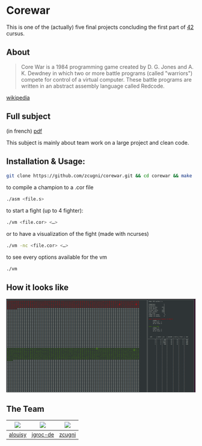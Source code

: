 # Corewar

This is one of the (actually) five final projects concluding the first part of [42](https://42.fr/) cursus.

## About

> Core War is a 1984 programming game created by D. G. Jones and A. K. Dewdney in which two or more battle programs (called "warriors") compete for control of a virtual computer. These battle programs are written in an abstract assembly language called Redcode.

[wikipedia](https://en.wikipedia.org/wiki/Core_War)

## Full subject

(in french)
[pdf](./subject/corewar.fr.pdf)

This subject is mainly about team work on a large project and clean code.

## Installation & Usage:

```bash
git clone https://github.com/zcugni/corewar.git && cd corewar && make
```

to compile a champion to a .cor file
```bash
./asm <file.s>
```

to start a fight (up to 4 fighter):
```bash
./vm <file.cor> <…>
```
or to have a visualization of the fight (made with ncurses)
```bash
./vm -nc <file.cor> <…>
```

to see every options available for the vm
```bash
./vm
```

## How it looks like

![ncurses](./subject/test.gif)

## The Team

|<img src="https://avatars0.githubusercontent.com/u/23722861" width="75px;"/>|<img src="https://avatars2.githubusercontent.com/u/32433125" width="75px;"/>|<img src="https://avatars0.githubusercontent.com/u/33638123" width="75px;"/>|
| --------- | --------- | --------  |
| [alouisy](https://github.com/alouisy) |[jgroc-de](https://github.com/jgroc-de)|[zcugni](https://github.com/zcugni)|
